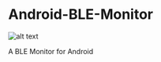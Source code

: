 # Android-BLE-Monitor
![alt text](https://travis-ci.org/mx0c/Android-BLE-Monitor.svg?branch=master "TravisCI")

A BLE Monitor for Android

